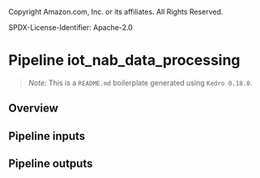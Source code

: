 Copyright Amazon.com, Inc. or its affiliates. All Rights Reserved.

SPDX-License-Identifier: Apache-2.0

# Pipeline iot_nab_data_processing

> *Note:* This is a `README.md` boilerplate generated using `Kedro 0.18.0`.

## Overview

<!---
Please describe your modular pipeline here.
-->

## Pipeline inputs

<!---
The list of pipeline inputs.
-->

## Pipeline outputs

<!---
The list of pipeline outputs.
-->
